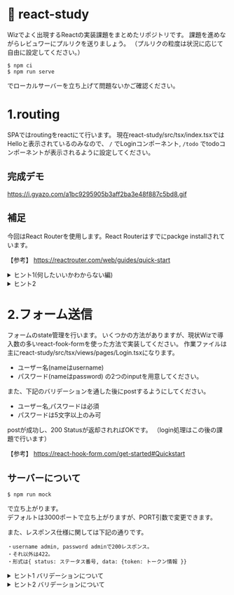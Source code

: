 # 🚀 react-study
Wizでよく出現するReactの実装課題をまとめたリポジトリです。
課題を進めながらレビュワーにプルリクを送りましょう。
（プルリクの粒度は状況に応じて自由に設定してください。）

```
$ npm ci
$ npm run serve
```

でローカルサーバーを立ち上げて問題ないかご確認ください。


# 1.routing
SPAではroutingをreactにて行います。
現在react-study/src/tsx/index.tsxではHelloと表示されているのみなので、
`/` でLoginコンポーネント, `/todo` でtodoコンポーネントが表示されるように設定してください。

## 完成デモ
https://i.gyazo.com/a1bc9295905b3aff2ba3e48f887c5bd8.gif

## 補足
今回はReact Routerを使用します。React Routerはすでにpackge installされています。

【参考】
https://reactrouter.com/web/guides/quick-start

<details>
<summary>ヒント1(何したいいかわからない編)</summary>

- とりあえず参考記事を読んでみてコードを書いてみよう(ヒントじゃないね)
- [翻訳機能で読んで挑戦してみよう](https://reactrouter.com/web/guides/quick-start/1st-example-basic-routing)
</details>


<details>
<summary>ヒント2</summary>

```
・ 排他的にマッチさせるにはSwitchが必要。
・ Switchは上から順にマッチするか検索する点に注意。
・ Switch以外にも条件一致させることができるので探してみてね
```
</details>

# 2.フォーム送信
フォームのstate管理を行います。
いくつかの方法がありますが、現状Wizで導入数の多いreact-fook-formを使った方法で実装してください。
作業ファイルは主にreact-study/src/tsx/views/pages/Login.tsxになります。

- ユーザー名(nameはusername)
- パスワード(nameはpassword)
の2つのinputを用意してください。

また、下記のバリデーションを通した後にpostするようにしてください。
- ユーザー名,パスワードは必須
- パスワードは5文字以上のみ可

postが成功し、200 Statusが返却されればOKです。
（login処理はこの後の課題で行います）


【参考】
https://react-hook-form.com/get-started#Quickstart

## サーバーについて
```
$ npm run mock
```

で立ち上がります。  
デフォルトは3000ポートで立ち上がりますが、PORT引数で変更できます。  

また、レスポンス仕様に関しては下記の通りです。
```
・username admin, password adminで200レスポンス。
・それ以外は422。
・形式は{ status: ステータス番号, data: {token: トークン情報 }}
```


<details>
<summary>ヒント1 バリデーションについて</summary>
 今回のバリデーションはreact-hook-formの標準機能で賄えます。
https://react-hook-form.com/get-started#applyvalidation

今回よりもっと複雑な仕様のバリデーションの場合は、[yup](https://github.com/jquense/yup)などを使うのがおすすめです。
</details>

<details>
<summary>ヒント2 バリデーションについて</summary>
今回捌く必要のあるバリデーションは二つあります。
react-fookf-formから発行されるバリデーションと、
サーバーから返却されるエラーです。

react-fookf-formから発行されるバリデーションは、`ErrorMessage`を使うことで簡単に実装することができます。
https://react-hook-form.com/api/useformstate/errormessage/#main

サーバーから返却されるエラーはレスポンスを見てreact-fook-formに通知する必要があります。
エラーをセットするには`setError`などを使い、ErrorMessageをサーバー用に用意するといいと思います。
https://react-hook-form.com/api/useform/seterror


</details>